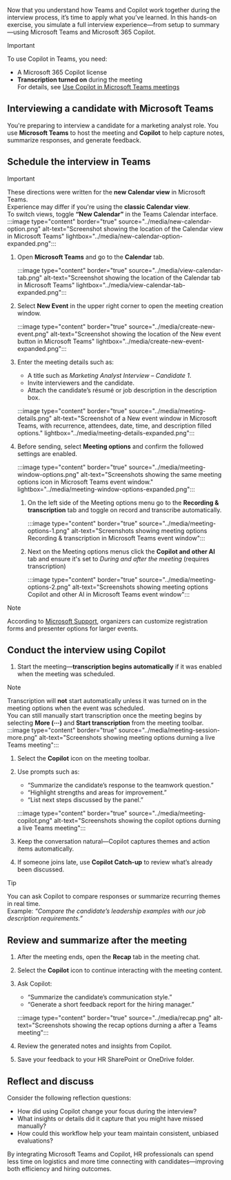 Now that you understand how Teams and Copilot work together during the interview process, it’s time to apply what you’ve learned. In this hands-on exercise, you simulate a full interview experience—from setup to summary—using Microsoft Teams and Microsoft 365 Copilot.

> [!IMPORTANT]  
> To use Copilot in Teams, you need:  
> - A Microsoft 365 Copilot license  
> - **Transcription turned on** during the meeting  
> For details, see [Use Copilot in Microsoft Teams meetings](https://support.microsoft.com/en-us/office/use-copilot-in-microsoft-teams-meetings-0bf9dd3c-96f7-44e2-8bb8-790bedf066b1)

## Interviewing a candidate with Microsoft Teams

You're preparing to interview a candidate for a marketing analyst role. You use **Microsoft Teams** to host the meeting and **Copilot** to help capture notes, summarize responses, and generate feedback.

## Schedule the interview in Teams

> [!IMPORTANT]
> These directions were written for the **new Calendar view** in Microsoft Teams.  
> Experience may differ if you're using the **classic Calendar view**.  
> To switch views, toggle **“New Calendar”** in the Teams Calendar interface.
>    :::image type="content" border="true" source="../media/new-calendar-option.png" alt-text="Screenshot showing the location of the Calendar view in Microsoft Teams" lightbox="../media/new-calendar-option-expanded.png":::

1. Open **Microsoft Teams** and go to the **Calendar** tab.

   :::image type="content" border="true" source="../media/view-calendar-tab.png" alt-text="Screenshot showing the location of the Calendar tab in Microsoft Teams" lightbox="../media/view-calendar-tab-expanded.png":::

1. Select **New Event** in the upper right corner to open the meeting creation window.

   :::image type="content" border="true" source="../media/create-new-event.png" alt-text="Screenshot showing the location of the New event button in Microsoft Teams" lightbox="../media/create-new-event-expanded.png":::

1. Enter the meeting details such as:
   - A title such as *Marketing Analyst Interview – Candidate 1*.  
   - Invite interviewers and the candidate.  
   - Attach the candidate’s résumé or job description in the description box.  
 
   :::image type="content" border="true" source="../media/meeting-details.png" alt-text="Screenshot of a New event window in Microsoft Teams, with recurrence, attendees, date, time, and description filled options." lightbox="../media/meeting-details-expanded.png":::

1. Before sending, select **Meeting options** and confirm the followed settings are enabled. 
 
   :::image type="content" border="true" source="../media/meeting-window-options.png" alt-text="Screenshots showing the same meeting options icon in Microsoft Teams event window." lightbox="../media/meeting-window-options-expanded.png":::

   1. On the left side of the Meeting options menu go to the **Recording & transcription** tab and toggle on record and transcribe automatically.
   
      :::image type="content" border="true" source="../media/meeting-options-1.png" alt-text="Screenshots showing meeting options Recording & transcription in Microsoft Teams event window":::
   
   1. Next on the Meeting options menus click the **Copilot and other AI** tab and ensure it's set to *During and after the meeting* (requires transcription)

      :::image type="content" border="true" source="../media/meeting-options-2.png" alt-text="Screenshots showing meeting options Copilot and other AI in Microsoft Teams event window":::

> [!NOTE]
> According to [Microsoft Support](https://support.microsoft.com/en-us/office/schedule-a-webinar-10b2e2a2-c6e7-4905-9c2d-648e26c957ea), organizers can customize registration forms and presenter options for larger events.

## Conduct the interview using Copilot

1.  Start the meeting—**transcription begins automatically** if it was enabled when the meeting was scheduled.
 
> [!NOTE]
> Transcription will **not** start automatically unless it was turned on in the meeting options when the event was scheduled.  
> You can still manually start transcription once the meeting begins by selecting **More (⋯)** and **Start transcription** from the meeting toolbar.
> :::image type="content" border="true" source="../media/meeting-session-more.png" alt-text="Screenshots showing meeting options durning a live Teams meeting":::

1. Select the **Copilot** icon on the meeting toolbar.  
1. Use prompts such as:  
   - “Summarize the candidate’s response to the teamwork question.”  
   - “Highlight strengths and areas for improvement.”  
   - “List next steps discussed by the panel.”

   :::image type="content" border="true" source="../media/meeting-copilot.png" alt-text="Screenshots showing the copilot options durning a live Teams meeting":::
 
1. Keep the conversation natural—Copilot captures themes and action items automatically.  
1. If someone joins late, use **Copilot Catch-up** to review what’s already been discussed.

> [!TIP]
> You can ask Copilot to compare responses or summarize recurring themes in real time.  
> Example: *“Compare the candidate’s leadership examples with our job description requirements.”*

## Review and summarize after the meeting

1. After the meeting ends, open the **Recap** tab in the meeting chat.
  
1. Select the **Copilot** icon to continue interacting with the meeting content.  
1. Ask Copilot:  
   - “Summarize the candidate’s communication style.”  
   - “Generate a short feedback report for the hiring manager.”  

   :::image type="content" border="true" source="../media/recap.png" alt-text="Screenshots showing the recap options durning a after a Teams meeting":::
 
1. Review the generated notes and insights from Copilot.  
1. Save your feedback to your HR SharePoint or OneDrive folder.

## Reflect and discuss

Consider the following reflection questions:

- How did using Copilot change your focus during the interview?  
- What insights or details did it capture that you might have missed manually?  
- How could this workflow help your team maintain consistent, unbiased evaluations?

By integrating Microsoft Teams and Copilot, HR professionals can spend less time on logistics and more time connecting with candidates—improving both efficiency and hiring outcomes.